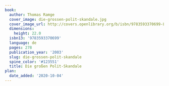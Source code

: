 ```yaml
---
book:
  author: Thomas Ramge
  cover_image: die-grossen-polit-skandale.jpg
  cover_image_url: http://covers.openlibrary.org/b/isbn/9783593370699-L.jpg
  dimensions:
    height: 22.0
  isbn13: '9783593370699'
  language: de
  pages: 278
  publication_year: '2003'
  slug: die-grossen-polit-skandale
  spine_color: '#123551'
  title: Die großen Polit-Skandale
plan:
  date_added: '2020-10-04'
---
```

